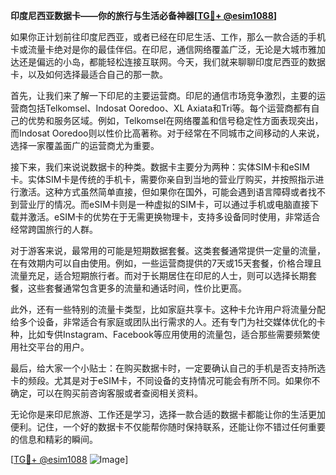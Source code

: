 **印度尼西亚数据卡——你的旅行与生活必备神器[[TG💪+ @esim1088](https://t.me/s/esim1088)]**

如果你正计划前往印度尼西亚，或者已经在印尼生活、工作，那么一款合适的手机卡或流量卡绝对是你的最佳伴侣。在印尼，通信网络覆盖广泛，无论是大城市雅加达还是偏远的小岛，都能轻松连接互联网。今天，我们就来聊聊印度尼西亚的数据卡，以及如何选择最适合自己的那一款。

首先，让我们来了解一下印尼的主要运营商。印尼的通信市场竞争激烈，主要的运营商包括Telkomsel、Indosat Ooredoo、XL Axiata和Tri等。每个运营商都有自己的优势和服务区域。例如，Telkomsel在网络覆盖和信号稳定性方面表现突出，而Indosat Ooredoo则以性价比高著称。对于经常在不同城市之间移动的人来说，选择一家覆盖面广的运营商尤为重要。

接下来，我们来说说数据卡的种类。数据卡主要分为两种：实体SIM卡和eSIM卡。实体SIM卡是传统的手机卡，需要你亲自到当地的营业厅购买，并按照指示进行激活。这种方式虽然简单直接，但如果你在国外，可能会遇到语言障碍或者找不到营业厅的情况。而eSIM卡则是一种虚拟的SIM卡，可以通过手机或电脑直接下载并激活。eSIM卡的优势在于无需更换物理卡，支持多设备同时使用，非常适合经常跨国旅行的人群。

对于游客来说，最常用的可能是短期数据套餐。这类套餐通常提供一定量的流量，在有效期内可以自由使用。例如，一些运营商提供的7天或15天套餐，价格合理且流量充足，适合短期旅行者。而对于长期居住在印尼的人士，则可以选择长期套餐，这些套餐通常包含更多的流量和通话时间，性价比更高。

此外，还有一些特别的流量卡类型，比如家庭共享卡。这种卡允许用户将流量分配给多个设备，非常适合有家庭或团队出行需求的人。还有专门为社交媒体优化的卡种，比如专供Instagram、Facebook等应用使用的流量包，适合那些需要频繁使用社交平台的用户。

最后，给大家一个小贴士：在购买数据卡时，一定要确认自己的手机是否支持所选卡的频段。尤其是对于eSIM卡，不同设备的支持情况可能会有所不同。如果你不确定，可以在购买前咨询客服或者查阅相关资料。

无论你是来印尼旅游、工作还是学习，选择一款合适的数据卡都能让你的生活更加便利。记住，一个好的数据卡不仅能帮你随时保持联系，还能让你不错过任何重要的信息和精彩的瞬间。

[[TG💪+ @esim1088](https://t.me/s/esim1088) ![Image](https://i.postimg.cc/4NQfJmqS/Snipaste-2025-05-13-00-14-12.png)]